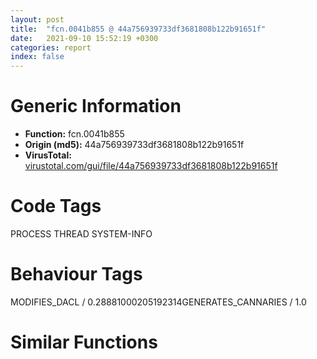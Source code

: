 ```yaml
---
layout: post
title:  "fcn.0041b855 @ 44a756939733df3681808b122b91651f"
date:   2021-09-10 15:52:19 +0300
categories: report
index: false
---
```


# Generic Information
- **Function:** fcn.0041b855
- **Origin (md5):** 44a756939733df3681808b122b91651f
- **VirusTotal:** [virustotal.com/gui/file/44a756939733df3681808b122b91651f][virustotal_ref]

# Code Tags
<span class="tag" id="PROCESS">PROCESS</span>
<span class="tag" id="THREAD">THREAD</span>
<span class="tag" id="SYSTEM-INFO">SYSTEM-INFO</span>


# Behaviour Tags
<span class="bhv-tag" id="MODIFIES_DACL">MODIFIES_DACL / 0.28881000205192314</span><span class="bhv-tag" id="GENERATES_CANNARIES">GENERATES_CANNARIES / 1.0</span>

# Similar Functions
<script type="text/javascript" src="https://www.gstatic.com/charts/loader.js"></script>
<script type="text/javascript">

    google.charts.load('current', {'packages':['corechart']});
    google.charts.setOnLoadCallback(drawChart);

    function drawChart() {
    var data = new google.visualization.DataTable();
        data.addColumn('number', 'X');
        data.addColumn('number', 'Y');
        data.addColumn({type: 'string', role: 'tooltip', 'p': {'html': true}});
        data.addColumn({'type': 'string', 'role': 'style'});
        
        data.addRows([
    [38.03944778442383, 192.1260528564453, '<b><a href="/report/fcn.0041b855@44a756939733df3681808b122b91651f">fcn.0041b855</a><br>@44a756939733df3681808b122b91651f</b><br>mov edi, edi<br>push ebp<br>mov ebp, esp<br>sub esp, 0x10<br>mov eax, dword[0x475084]<br>and dword[ebp-8], 0<br>and dword[ebp-4], 0<br>push ebx<br>push edi<br>mov edi, 0xbb40e64e<br>mov ebx, 0xffff0000<br>cmp eax, edi<br>je 0x41b887<br>test ebx, eax<br>je 0x41b887<br>not eax<br>mov dword[0x475088], eax<br>jmp 0x41b8ec<br>push esi<br>lea eax, [ebp-8]<br>push eax<br>call dword[sym.imp.KERNEL32.dll_GetSystemTimeAsFileTime]<br>mov esi, dword[ebp-4]<br>xor esi, dword[ebp-8]<br>call dword[sym.imp.KERNEL32.dll_GetCurrentProcessId]<br>xor esi, eax<br>call dword[sym.imp.KERNEL32.dll_GetCurrentThreadId]<br>xor esi, eax<br>call dword[sym.imp.KERNEL32.dll_GetTickCount]<br>xor esi, eax<br>lea eax, [ebp-0x10]<br>push eax<br>call dword[sym.imp.KERNEL32.dll_QueryPerformanceCounter]<br>mov eax, dword[ebp-0xc]<br>xor eax, dword[ebp-0x10]<br>xor esi, eax<br>cmp esi, edi<br>jne 0x41b8cd<br>mov esi, 0xbb40e64f<br>jmp 0x41b8dd<br>test ebx, esi<br>jne 0x41b8dd<br>mov eax, esi<br>or eax, 0x4711<br>shl eax, 0x10<br>or esi, eax<br>mov dword[0x475084], esi<br>not esi<br>mov dword[0x475088], esi<br>pop esi<br>pop edi<br>pop ebx<br>leave <br>ret <br><eoc> ', 'point { fill-color: #e0440e; }'],
[5.381481647491455, -155.85658264160156, '<b><a href="/report/fcn.0040e913@c299206e1e94de2392d4dd9464d03d54">fcn.0040e913</a><br>@c299206e1e94de2392d4dd9464d03d54</b><br>push ebp<br>mov ebp, esp<br>sub esp, 0x14<br>and dword[ebp-0xc], 0<br>and dword[ebp-8], 0<br>mov eax, dword[0x437450]<br>push esi<br>push edi<br>mov edi, 0xbb40e64e<br>mov esi, 0xffff0000<br>cmp eax, edi<br>je 0x40e943<br>test esi, eax<br>je 0x40e943<br>not eax<br>mov dword[0x437454], eax<br>jmp 0x40e9a9<br>lea eax, [ebp-0xc]<br>push eax<br>call dword[sym.imp.KERNEL32.dll_GetSystemTimeAsFileTime]<br>mov eax, dword[ebp-8]<br>xor eax, dword[ebp-0xc]<br>mov dword[ebp-4], eax<br>call dword[sym.imp.KERNEL32.dll_GetCurrentThreadId]<br>xor dword[ebp-4], eax<br>call dword[sym.imp.KERNEL32.dll_GetCurrentProcessId]<br>xor dword[ebp-4], eax<br>lea eax, [ebp-0x14]<br>push eax<br>call dword[sym.imp.KERNEL32.dll_QueryPerformanceCounter]<br>mov ecx, dword[ebp-0x10]<br>lea eax, [ebp-4]<br>xor ecx, dword[ebp-0x14]<br>xor ecx, dword[ebp-4]<br>xor ecx, eax<br>cmp ecx, edi<br>jne 0x40e98b<br>mov ecx, 0xbb40e64f<br>jmp 0x40e99b<br>test esi, ecx<br>jne 0x40e99b<br>mov eax, ecx<br>or eax, 0x4711<br>shl eax, 0x10<br>or ecx, eax<br>mov dword[0x437450], ecx<br>not ecx<br>mov dword[0x437454], ecx<br>pop edi<br>pop esi<br>mov esp, ebp<br>pop ebp<br>ret <br><eoc> ', 'null'],
[10.531275749206543, 175.19639587402344, '<b><a href="/report/fcn.0054b51f@9a2108de6665bf53e42d7cbbbe5a0866">fcn.0054b51f</a><br>@9a2108de6665bf53e42d7cbbbe5a0866</b><br>mov edi, edi<br>push ebp<br>mov ebp, esp<br>sub esp, 0x10<br>mov eax, dword[0x557370]<br>and dword[ebp-8], 0<br>and dword[ebp-4], 0<br>push ebx<br>push edi<br>mov edi, 0xbb40e64e<br>mov ebx, 0xffff0000<br>cmp eax, edi<br>je 0x54b551<br>test ebx, eax<br>je 0x54b551<br>not eax<br>mov dword[0x557374], eax<br>jmp 0x54b5b6<br>push esi<br>lea eax, [ebp-8]<br>push eax<br>call dword[sym.imp.KERNEL32.dll_GetSystemTimeAsFileTime]<br>mov esi, dword[ebp-4]<br>xor esi, dword[ebp-8]<br>call dword[sym.imp.KERNEL32.dll_GetCurrentProcessId]<br>xor esi, eax<br>call dword[sym.imp.KERNEL32.dll_GetCurrentThreadId]<br>xor esi, eax<br>call dword[sym.imp.KERNEL32.dll_GetTickCount]<br>xor esi, eax<br>lea eax, [ebp-0x10]<br>push eax<br>call dword[sym.imp.KERNEL32.dll_QueryPerformanceCounter]<br>mov eax, dword[ebp-0xc]<br>xor eax, dword[ebp-0x10]<br>xor esi, eax<br>cmp esi, edi<br>jne 0x54b597<br>mov esi, 0xbb40e64f<br>jmp 0x54b5a7<br>test ebx, esi<br>jne 0x54b5a7<br>mov eax, esi<br>or eax, 0x4711<br>shl eax, 0x10<br>or esi, eax<br>mov dword[0x557370], esi<br>not esi<br>mov dword[0x557374], esi<br>pop esi<br>pop edi<br>pop ebx<br>leave <br>ret <br><eoc> ', 'null'],
[-29.619789123535156, -177.69036865234375, '<b><a href="/report/fcn.0040c5a7@4e7335a256154dbc07a5bd862e9622fe">fcn.0040c5a7</a><br>@4e7335a256154dbc07a5bd862e9622fe</b><br>push ebp<br>mov ebp, esp<br>sub esp, 0x14<br>and dword[ebp-0xc], 0<br>and dword[ebp-8], 0<br>mov eax, dword[0x4d2d20]<br>push esi<br>push edi<br>mov edi, 0xbb40e64e<br>mov esi, 0xffff0000<br>cmp eax, edi<br>je 0x40c5d7<br>test esi, eax<br>je 0x40c5d7<br>not eax<br>mov dword[0x4d2d24], eax<br>jmp 0x40c63d<br>lea eax, [ebp-0xc]<br>push eax<br>call dword[sym.imp.KERNEL32.dll_GetSystemTimeAsFileTime]<br>mov eax, dword[ebp-8]<br>xor eax, dword[ebp-0xc]<br>mov dword[ebp-4], eax<br>call dword[sym.imp.KERNEL32.dll_GetCurrentThreadId]<br>xor dword[ebp-4], eax<br>call dword[sym.imp.KERNEL32.dll_GetCurrentProcessId]<br>xor dword[ebp-4], eax<br>lea eax, [ebp-0x14]<br>push eax<br>call dword[sym.imp.KERNEL32.dll_QueryPerformanceCounter]<br>mov ecx, dword[ebp-0x10]<br>lea eax, [ebp-4]<br>xor ecx, dword[ebp-0x14]<br>xor ecx, dword[ebp-4]<br>xor ecx, eax<br>cmp ecx, edi<br>jne 0x40c61f<br>mov ecx, 0xbb40e64f<br>jmp 0x40c62f<br>test esi, ecx<br>jne 0x40c62f<br>mov eax, ecx<br>or eax, 0x4711<br>shl eax, 0x10<br>or ecx, eax<br>mov dword[0x4d2d20], ecx<br>not ecx<br>mov dword[0x4d2d24], ecx<br>pop edi<br>pop esi<br>mov esp, ebp<br>pop ebp<br>ret <br><eoc> ', 'null'],
[-42.01606750488281, -184.48941040039062, '<b><a href="/report/fcn.0040888b@617bd594ba13d0dcc08a315774c342d4">fcn.0040888b</a><br>@617bd594ba13d0dcc08a315774c342d4</b><br>push ebp<br>mov ebp, esp<br>sub esp, 0x14<br>and dword[ebp-0xc], 0<br>and dword[ebp-8], 0<br>mov eax, dword[0x4bb014]<br>push esi<br>push edi<br>mov edi, 0xbb40e64e<br>mov esi, 0xffff0000<br>cmp eax, edi<br>je 0x4088bb<br>test esi, eax<br>je 0x4088bb<br>not eax<br>mov dword[0x4bb010], eax<br>jmp 0x408921<br>lea eax, [ebp-0xc]<br>push eax<br>call dword[sym.imp.KERNEL32.dll_GetSystemTimeAsFileTime]<br>mov eax, dword[ebp-8]<br>xor eax, dword[ebp-0xc]<br>mov dword[ebp-4], eax<br>call dword[sym.imp.KERNEL32.dll_GetCurrentThreadId]<br>xor dword[ebp-4], eax<br>call dword[sym.imp.KERNEL32.dll_GetCurrentProcessId]<br>xor dword[ebp-4], eax<br>lea eax, [ebp-0x14]<br>push eax<br>call dword[sym.imp.KERNEL32.dll_QueryPerformanceCounter]<br>mov ecx, dword[ebp-0x10]<br>lea eax, [ebp-4]<br>xor ecx, dword[ebp-0x14]<br>xor ecx, dword[ebp-4]<br>xor ecx, eax<br>cmp ecx, edi<br>jne 0x408903<br>mov ecx, 0xbb40e64f<br>jmp 0x408913<br>test esi, ecx<br>jne 0x408913<br>mov eax, ecx<br>or eax, 0x4711<br>shl eax, 0x10<br>or ecx, eax<br>mov dword[0x4bb014], ecx<br>not ecx<br>mov dword[0x4bb010], ecx<br>pop edi<br>pop esi<br>mov esp, ebp<br>pop ebp<br>ret <br><eoc> ', 'null'],
[16.494651794433594, 151.5458984375, '<b><a href="/report/fcn.0041b855@6e426bd8e348fab7a17ba317fb0f2d87">fcn.0041b855</a><br>@6e426bd8e348fab7a17ba317fb0f2d87</b><br>mov edi, edi<br>push ebp<br>mov ebp, esp<br>sub esp, 0x10<br>mov eax, dword[0x475084]<br>and dword[ebp-8], 0<br>and dword[ebp-4], 0<br>push ebx<br>push edi<br>mov edi, 0xbb40e64e<br>mov ebx, 0xffff0000<br>cmp eax, edi<br>je 0x41b887<br>test ebx, eax<br>je 0x41b887<br>not eax<br>mov dword[0x475088], eax<br>jmp 0x41b8ec<br>push esi<br>lea eax, [ebp-8]<br>push eax<br>call dword[sym.imp.KERNEL32.dll_GetSystemTimeAsFileTime]<br>mov esi, dword[ebp-4]<br>xor esi, dword[ebp-8]<br>call dword[sym.imp.KERNEL32.dll_GetCurrentProcessId]<br>xor esi, eax<br>call dword[sym.imp.KERNEL32.dll_GetCurrentThreadId]<br>xor esi, eax<br>call dword[sym.imp.KERNEL32.dll_GetTickCount]<br>xor esi, eax<br>lea eax, [ebp-0x10]<br>push eax<br>call dword[sym.imp.KERNEL32.dll_QueryPerformanceCounter]<br>mov eax, dword[ebp-0xc]<br>xor eax, dword[ebp-0x10]<br>xor esi, eax<br>cmp esi, edi<br>jne 0x41b8cd<br>mov esi, 0xbb40e64f<br>jmp 0x41b8dd<br>test ebx, esi<br>jne 0x41b8dd<br>mov eax, esi<br>or eax, 0x4711<br>shl eax, 0x10<br>or esi, eax<br>mov dword[0x475084], esi<br>not esi<br>mov dword[0x475088], esi<br>pop esi<br>pop edi<br>pop ebx<br>leave <br>ret <br><eoc> ', 'null'],
[-29.779335021972656, 147.06338500976562, '<b><a href="/report/fcn.004fe25b@e2ba7f10eb234338a49853c34d7d9c56">fcn.004fe25b</a><br>@e2ba7f10eb234338a49853c34d7d9c56</b><br>mov edi, edi<br>push ebp<br>mov ebp, esp<br>sub esp, 0x10<br>mov eax, dword[0x55bdf4]<br>and dword[ebp-8], 0<br>and dword[ebp-4], 0<br>push ebx<br>push edi<br>mov edi, 0xbb40e64e<br>mov ebx, 0xffff0000<br>cmp eax, edi<br>je 0x4fe28d<br>test ebx, eax<br>je 0x4fe28d<br>not eax<br>mov dword[0x55bdf8], eax<br>jmp 0x4fe2f2<br>push esi<br>lea eax, [ebp-8]<br>push eax<br>call dword[sym.imp.KERNEL32.dll_GetSystemTimeAsFileTime]<br>mov esi, dword[ebp-4]<br>xor esi, dword[ebp-8]<br>call dword[sym.imp.KERNEL32.dll_GetCurrentProcessId]<br>xor esi, eax<br>call dword[sym.imp.KERNEL32.dll_GetCurrentThreadId]<br>xor esi, eax<br>call dword[sym.imp.KERNEL32.dll_GetTickCount]<br>xor esi, eax<br>lea eax, [ebp-0x10]<br>push eax<br>call dword[sym.imp.KERNEL32.dll_QueryPerformanceCounter]<br>mov eax, dword[ebp-0xc]<br>xor eax, dword[ebp-0x10]<br>xor esi, eax<br>cmp esi, edi<br>jne 0x4fe2d3<br>mov esi, 0xbb40e64f<br>jmp 0x4fe2e3<br>test ebx, esi<br>jne 0x4fe2e3<br>mov eax, esi<br>or eax, 0x4711<br>shl eax, 0x10<br>or esi, eax<br>mov dword[0x55bdf4], esi<br>not esi<br>mov dword[0x55bdf8], esi<br>pop esi<br>pop edi<br>pop ebx<br>leave <br>ret <br><eoc> ', 'null'],
[-2.3810882568359375, -167.42794799804688, '<b><a href="/report/fcn.00410c9f@fd17dad7a5809016e438b746adc04679">fcn.00410c9f</a><br>@fd17dad7a5809016e438b746adc04679</b><br>push ebp<br>mov ebp, esp<br>sub esp, 0x14<br>and dword[ebp-0xc], 0<br>and dword[ebp-8], 0<br>mov eax, dword[0x46bd40]<br>push esi<br>push edi<br>mov edi, 0xbb40e64e<br>mov esi, 0xffff0000<br>cmp eax, edi<br>je 0x410ccf<br>test esi, eax<br>je 0x410ccf<br>not eax<br>mov dword[0x46bd44], eax<br>jmp 0x410d35<br>lea eax, [ebp-0xc]<br>push eax<br>call dword[sym.imp.KERNEL32.dll_GetSystemTimeAsFileTime]<br>mov eax, dword[ebp-8]<br>xor eax, dword[ebp-0xc]<br>mov dword[ebp-4], eax<br>call dword[sym.imp.KERNEL32.dll_GetCurrentThreadId]<br>xor dword[ebp-4], eax<br>call dword[sym.imp.KERNEL32.dll_GetCurrentProcessId]<br>xor dword[ebp-4], eax<br>lea eax, [ebp-0x14]<br>push eax<br>call dword[sym.imp.KERNEL32.dll_QueryPerformanceCounter]<br>mov ecx, dword[ebp-0x10]<br>lea eax, [ebp-4]<br>xor ecx, dword[ebp-0x14]<br>xor ecx, dword[ebp-4]<br>xor ecx, eax<br>cmp ecx, edi<br>jne 0x410d17<br>mov ecx, 0xbb40e64f<br>jmp 0x410d27<br>test esi, ecx<br>jne 0x410d27<br>mov eax, ecx<br>or eax, 0x4711<br>shl eax, 0x10<br>or ecx, eax<br>mov dword[0x46bd40], ecx<br>not ecx<br>mov dword[0x46bd44], ecx<br>pop edi<br>pop esi<br>mov esp, ebp<br>pop ebp<br>ret <br><eoc> ', 'null'],
[23.903833389282227, 164.31130981445312, '<b><a href="/report/fcn.0041b855@e83552e81a6f265fd7baa50402d3d47d">fcn.0041b855</a><br>@e83552e81a6f265fd7baa50402d3d47d</b><br>mov edi, edi<br>push ebp<br>mov ebp, esp<br>sub esp, 0x10<br>mov eax, dword[0x475084]<br>and dword[ebp-8], 0<br>and dword[ebp-4], 0<br>push ebx<br>push edi<br>mov edi, 0xbb40e64e<br>mov ebx, 0xffff0000<br>cmp eax, edi<br>je 0x41b887<br>test ebx, eax<br>je 0x41b887<br>not eax<br>mov dword[0x475088], eax<br>jmp 0x41b8ec<br>push esi<br>lea eax, [ebp-8]<br>push eax<br>call dword[sym.imp.KERNEL32.dll_GetSystemTimeAsFileTime]<br>mov esi, dword[ebp-4]<br>xor esi, dword[ebp-8]<br>call dword[sym.imp.KERNEL32.dll_GetCurrentProcessId]<br>xor esi, eax<br>call dword[sym.imp.KERNEL32.dll_GetCurrentThreadId]<br>xor esi, eax<br>call dword[sym.imp.KERNEL32.dll_GetTickCount]<br>xor esi, eax<br>lea eax, [ebp-0x10]<br>push eax<br>call dword[sym.imp.KERNEL32.dll_QueryPerformanceCounter]<br>mov eax, dword[ebp-0xc]<br>xor eax, dword[ebp-0x10]<br>xor esi, eax<br>cmp esi, edi<br>jne 0x41b8cd<br>mov esi, 0xbb40e64f<br>jmp 0x41b8dd<br>test ebx, esi<br>jne 0x41b8dd<br>mov eax, esi<br>or eax, 0x4711<br>shl eax, 0x10<br>or esi, eax<br>mov dword[0x475084], esi<br>not esi<br>mov dword[0x475088], esi<br>pop esi<br>pop edi<br>pop ebx<br>leave <br>ret <br><eoc> ', 'null'],
[35.956787109375, 141.46881103515625, '<b><a href="/report/fcn.10029343@481b545f5c18f2fce1caac67ddc419e8">fcn.10029343</a><br>@481b545f5c18f2fce1caac67ddc419e8</b><br>push ebp<br>mov ebp, esp<br>sub esp, 0x10<br>mov eax, dword[0x10062200]<br>and dword[ebp-8], 0<br>and dword[ebp-4], 0<br>push ebx<br>push edi<br>mov edi, 0xbb40e64e<br>cmp eax, edi<br>mov ebx, 0xffff0000<br>je 0x10029373<br>test ebx, eax<br>je 0x10029373<br>not eax<br>mov dword[0x10062204], eax<br>jmp 0x100293d3<br>push esi<br>lea eax, [ebp-8]<br>push eax<br>call dword[sym.imp.KERNEL32.dll_GetSystemTimeAsFileTime]<br>mov esi, dword[ebp-4]<br>xor esi, dword[ebp-8]<br>call dword[sym.imp.KERNEL32.dll_GetCurrentProcessId]<br>xor esi, eax<br>call dword[sym.imp.KERNEL32.dll_GetCurrentThreadId]<br>xor esi, eax<br>call dword[sym.imp.KERNEL32.dll_GetTickCount]<br>xor esi, eax<br>lea eax, [ebp-0x10]<br>push eax<br>call dword[sym.imp.KERNEL32.dll_QueryPerformanceCounter]<br>mov eax, dword[ebp-0xc]<br>xor eax, dword[ebp-0x10]<br>xor esi, eax<br>cmp esi, edi<br>jne 0x100293b9<br>mov esi, 0xbb40e64f<br>jmp 0x100293c4<br>test ebx, esi<br>jne 0x100293c4<br>mov eax, esi<br>shl eax, 0x10<br>or esi, eax<br>mov dword[0x10062200], esi<br>not esi<br>mov dword[0x10062204], esi<br>pop esi<br>pop edi<br>pop ebx<br>leave <br>ret <br><eoc> ', 'null'],
[55.78186798095703, 168.89825439453125, '<b><a href="/report/fcn.0044466f@7b00dd8f2abf54a73bfb09681334ff78">fcn.0044466f</a><br>@7b00dd8f2abf54a73bfb09681334ff78</b><br>push ebp<br>mov ebp, esp<br>sub esp, 0x10<br>mov eax, dword[0x4672d8]<br>and dword[ebp-8], 0<br>and dword[ebp-4], 0<br>push ebx<br>push edi<br>mov edi, 0xbb40e64e<br>cmp eax, edi<br>mov ebx, 0xffff0000<br>je 0x44469f<br>test ebx, eax<br>je 0x44469f<br>not eax<br>mov dword[0x4672dc], eax<br>jmp 0x4446ff<br>push esi<br>lea eax, [ebp-8]<br>push eax<br>call dword[sym.imp.KERNEL32.dll_GetSystemTimeAsFileTime]<br>mov esi, dword[ebp-4]<br>xor esi, dword[ebp-8]<br>call dword[sym.imp.KERNEL32.dll_GetCurrentProcessId]<br>xor esi, eax<br>call dword[sym.imp.KERNEL32.dll_GetCurrentThreadId]<br>xor esi, eax<br>call dword[sym.imp.KERNEL32.dll_GetTickCount]<br>xor esi, eax<br>lea eax, [ebp-0x10]<br>push eax<br>call dword[sym.imp.KERNEL32.dll_QueryPerformanceCounter]<br>mov eax, dword[ebp-0xc]<br>xor eax, dword[ebp-0x10]<br>xor esi, eax<br>cmp esi, edi<br>jne 0x4446e5<br>mov esi, 0xbb40e64f<br>jmp 0x4446f0<br>test ebx, esi<br>jne 0x4446f0<br>mov eax, esi<br>shl eax, 0x10<br>or esi, eax<br>mov dword[0x4672d8], esi<br>not esi<br>mov dword[0x4672dc], esi<br>pop esi<br>pop edi<br>pop ebx<br>leave <br>ret <br><eoc> ', 'null'],
[-10.81218147277832, -126.61836242675781, '<b><a href="/report/fcn.0040d2d5@22e4fd0c4b1c614e2ac3f6bd9999bcbd">fcn.0040d2d5</a><br>@22e4fd0c4b1c614e2ac3f6bd9999bcbd</b><br>push ebp<br>mov ebp, esp<br>sub esp, 0x14<br>and dword[ebp-0xc], 0<br>and dword[ebp-8], 0<br>mov eax, dword[0x69cd10]<br>push esi<br>push edi<br>mov edi, 0xbb40e64e<br>mov esi, 0xffff0000<br>cmp eax, edi<br>je 0x40d305<br>test esi, eax<br>je 0x40d305<br>not eax<br>mov dword[0x69cd14], eax<br>jmp 0x40d36b<br>lea eax, [ebp-0xc]<br>push eax<br>call dword[sym.imp.KERNEL32.dll_GetSystemTimeAsFileTime]<br>mov eax, dword[ebp-8]<br>xor eax, dword[ebp-0xc]<br>mov dword[ebp-4], eax<br>call dword[sym.imp.KERNEL32.dll_GetCurrentThreadId]<br>xor dword[ebp-4], eax<br>call dword[sym.imp.KERNEL32.dll_GetCurrentProcessId]<br>xor dword[ebp-4], eax<br>lea eax, [ebp-0x14]<br>push eax<br>call dword[sym.imp.KERNEL32.dll_QueryPerformanceCounter]<br>mov ecx, dword[ebp-0x10]<br>lea eax, [ebp-4]<br>xor ecx, dword[ebp-0x14]<br>xor ecx, dword[ebp-4]<br>xor ecx, eax<br>cmp ecx, edi<br>jne 0x40d34d<br>mov ecx, 0xbb40e64f<br>jmp 0x40d35d<br>test esi, ecx<br>jne 0x40d35d<br>mov eax, ecx<br>or eax, 0x4711<br>shl eax, 0x10<br>or ecx, eax<br>mov dword[0x69cd10], ecx<br>not ecx<br>mov dword[0x69cd14], ecx<br>pop edi<br>pop esi<br>mov esp, ebp<br>pop ebp<br>ret <br><eoc> ', 'null'],
[25.444032669067383, -150.57052612304688, '<b><a href="/report/fcn.0060bd25@52d540e8e13e0f0bbb8946b2363a382d">fcn.0060bd25</a><br>@52d540e8e13e0f0bbb8946b2363a382d</b><br>push ebp<br>mov ebp, esp<br>sub esp, 0x14<br>and dword[ebp-0xc], 0<br>and dword[ebp-8], 0<br>mov eax, dword[section..data]<br>push esi<br>push edi<br>mov edi, 0xbb40e64e<br>mov esi, 0xffff0000<br>cmp eax, edi<br>je 0x60bd55<br>test esi, eax<br>je 0x60bd55<br>not eax<br>mov dword[0x69f004], eax<br>jmp 0x60bdbb<br>lea eax, [ebp-0xc]<br>push eax<br>call dword[sym.imp.KERNEL32.dll_GetSystemTimeAsFileTime]<br>mov eax, dword[ebp-8]<br>xor eax, dword[ebp-0xc]<br>mov dword[ebp-4], eax<br>call dword[sym.imp.KERNEL32.dll_GetCurrentThreadId]<br>xor dword[ebp-4], eax<br>call dword[sym.imp.KERNEL32.dll_GetCurrentProcessId]<br>xor dword[ebp-4], eax<br>lea eax, [ebp-0x14]<br>push eax<br>call dword[sym.imp.KERNEL32.dll_QueryPerformanceCounter]<br>mov ecx, dword[ebp-0x10]<br>lea eax, [ebp-4]<br>xor ecx, dword[ebp-0x14]<br>xor ecx, dword[ebp-4]<br>xor ecx, eax<br>cmp ecx, edi<br>jne 0x60bd9d<br>mov ecx, 0xbb40e64f<br>jmp 0x60bdad<br>test esi, ecx<br>jne 0x60bdad<br>mov eax, ecx<br>or eax, 0x4711<br>shl eax, 0x10<br>or ecx, eax<br>mov dword[section..data], ecx<br>not ecx<br>mov dword[0x69f004], ecx<br>pop edi<br>pop esi<br>mov esp, ebp<br>pop ebp<br>ret <br><eoc> ', 'null'],
[-22.152833938598633, -136.88369750976562, '<b><a href="/report/fcn.0040a02b@0b073c89b077a27e3496540be7574e33">fcn.0040a02b</a><br>@0b073c89b077a27e3496540be7574e33</b><br>push ebp<br>mov ebp, esp<br>sub esp, 0x14<br>and dword[ebp-0xc], 0<br>and dword[ebp-8], 0<br>mov eax, dword[0x425070]<br>push esi<br>push edi<br>mov edi, 0xbb40e64e<br>mov esi, 0xffff0000<br>cmp eax, edi<br>je 0x40a05b<br>test esi, eax<br>je 0x40a05b<br>not eax<br>mov dword[0x42506c], eax<br>jmp 0x40a0c1<br>lea eax, [ebp-0xc]<br>push eax<br>call dword[sym.imp.KERNEL32.dll_GetSystemTimeAsFileTime]<br>mov eax, dword[ebp-8]<br>xor eax, dword[ebp-0xc]<br>mov dword[ebp-4], eax<br>call dword[sym.imp.KERNEL32.dll_GetCurrentThreadId]<br>xor dword[ebp-4], eax<br>call dword[sym.imp.KERNEL32.dll_GetCurrentProcessId]<br>xor dword[ebp-4], eax<br>lea eax, [ebp-0x14]<br>push eax<br>call dword[sym.imp.KERNEL32.dll_QueryPerformanceCounter]<br>mov ecx, dword[ebp-0x10]<br>lea eax, [ebp-4]<br>xor ecx, dword[ebp-0x14]<br>xor ecx, dword[ebp-4]<br>xor ecx, eax<br>cmp ecx, edi<br>jne 0x40a0a3<br>mov ecx, 0xbb40e64f<br>jmp 0x40a0b3<br>test esi, ecx<br>jne 0x40a0b3<br>mov eax, ecx<br>or eax, 0x4711<br>shl eax, 0x10<br>or ecx, eax<br>mov dword[0x425070], ecx<br>not ecx<br>mov dword[0x42506c], ecx<br>pop edi<br>pop esi<br>mov esp, ebp<br>pop ebp<br>ret <br><eoc> ', 'null'],
[7.243607044219971, 99.19003295898438, '<b><a href="/report/fcn.0057cac8@c60344b51fa39a329b92557d24ff7670">fcn.0057cac8</a><br>@c60344b51fa39a329b92557d24ff7670</b><br>mov edi, edi<br>push ebp<br>mov ebp, esp<br>sub esp, 0x10<br>mov eax, dword[0x5ffcc0]<br>and dword[ebp-8], 0<br>and dword[ebp-4], 0<br>push ebx<br>push edi<br>mov edi, 0xbb40e64e<br>mov ebx, 0xffff0000<br>cmp eax, edi<br>je 0x57cafa<br>test ebx, eax<br>je 0x57cafa<br>not eax<br>mov dword[0x5ffcc4], eax<br>jmp 0x57cb5a<br>push esi<br>lea eax, [ebp-8]<br>push eax<br>call dword[sym.imp.KERNEL32.dll_GetSystemTimeAsFileTime]<br>mov esi, dword[ebp-4]<br>xor esi, dword[ebp-8]<br>call dword[sym.imp.KERNEL32.dll_GetCurrentProcessId]<br>xor esi, eax<br>call dword[sym.imp.KERNEL32.dll_GetCurrentThreadId]<br>xor esi, eax<br>call dword[sym.imp.KERNEL32.dll_GetTickCount]<br>xor esi, eax<br>lea eax, [ebp-0x10]<br>push eax<br>call dword[sym.imp.KERNEL32.dll_QueryPerformanceCounter]<br>mov eax, dword[ebp-0xc]<br>xor eax, dword[ebp-0x10]<br>xor esi, eax<br>cmp esi, edi<br>jne 0x57cb40<br>mov esi, 0xbb40e64f<br>jmp 0x57cb4b<br>test ebx, esi<br>jne 0x57cb4b<br>mov eax, esi<br>shl eax, 0x10<br>or esi, eax<br>mov dword[0x5ffcc0], esi<br>not esi<br>mov dword[0x5ffcc4], esi<br>pop esi<br>pop edi<br>pop ebx<br>leave <br>ret <br><eoc> ', 'null'],
[-14.28305435180664, -185.24703979492188, '<b><a href="/report/fcn.0040e01b@64e5091c15839d4b2093890f73869f28">fcn.0040e01b</a><br>@64e5091c15839d4b2093890f73869f28</b><br>push ebp<br>mov ebp, esp<br>sub esp, 0x14<br>and dword[ebp-0xc], 0<br>and dword[ebp-8], 0<br>mov eax, dword[0x438070]<br>push esi<br>push edi<br>mov edi, 0xbb40e64e<br>mov esi, 0xffff0000<br>cmp eax, edi<br>je 0x40e04b<br>test esi, eax<br>je 0x40e04b<br>not eax<br>mov dword[0x43806c], eax<br>jmp 0x40e0b1<br>lea eax, [ebp-0xc]<br>push eax<br>call dword[sym.imp.KERNEL32.dll_GetSystemTimeAsFileTime]<br>mov eax, dword[ebp-8]<br>xor eax, dword[ebp-0xc]<br>mov dword[ebp-4], eax<br>call dword[sym.imp.KERNEL32.dll_GetCurrentThreadId]<br>xor dword[ebp-4], eax<br>call dword[sym.imp.KERNEL32.dll_GetCurrentProcessId]<br>xor dword[ebp-4], eax<br>lea eax, [ebp-0x14]<br>push eax<br>call dword[sym.imp.KERNEL32.dll_QueryPerformanceCounter]<br>mov ecx, dword[ebp-0x10]<br>lea eax, [ebp-4]<br>xor ecx, dword[ebp-0x14]<br>xor ecx, dword[ebp-4]<br>xor ecx, eax<br>cmp ecx, edi<br>jne 0x40e093<br>mov ecx, 0xbb40e64f<br>jmp 0x40e0a3<br>test esi, ecx<br>jne 0x40e0a3<br>mov eax, ecx<br>or eax, 0x4711<br>shl eax, 0x10<br>or ecx, eax<br>mov dword[0x438070], ecx<br>not ecx<br>mov dword[0x43806c], ecx<br>pop edi<br>pop esi<br>mov esp, ebp<br>pop ebp<br>ret <br><eoc> ', 'null'],
[20.383516311645508, 186.7076416015625, '<b><a href="/report/fcn.0041b855@7307643b343733b7fbd7b4b4fb482515">fcn.0041b855</a><br>@7307643b343733b7fbd7b4b4fb482515</b><br>mov edi, edi<br>push ebp<br>mov ebp, esp<br>sub esp, 0x10<br>mov eax, dword[0x475084]<br>and dword[ebp-8], 0<br>and dword[ebp-4], 0<br>push ebx<br>push edi<br>mov edi, 0xbb40e64e<br>mov ebx, 0xffff0000<br>cmp eax, edi<br>je 0x41b887<br>test ebx, eax<br>je 0x41b887<br>not eax<br>mov dword[0x475088], eax<br>jmp 0x41b8ec<br>push esi<br>lea eax, [ebp-8]<br>push eax<br>call dword[sym.imp.KERNEL32.dll_GetSystemTimeAsFileTime]<br>mov esi, dword[ebp-4]<br>xor esi, dword[ebp-8]<br>call dword[sym.imp.KERNEL32.dll_GetCurrentProcessId]<br>xor esi, eax<br>call dword[sym.imp.KERNEL32.dll_GetCurrentThreadId]<br>xor esi, eax<br>call dword[sym.imp.KERNEL32.dll_GetTickCount]<br>xor esi, eax<br>lea eax, [ebp-0x10]<br>push eax<br>call dword[sym.imp.KERNEL32.dll_QueryPerformanceCounter]<br>mov eax, dword[ebp-0xc]<br>xor eax, dword[ebp-0x10]<br>xor esi, eax<br>cmp esi, edi<br>jne 0x41b8cd<br>mov esi, 0xbb40e64f<br>jmp 0x41b8dd<br>test ebx, esi<br>jne 0x41b8dd<br>mov eax, esi<br>or eax, 0x4711<br>shl eax, 0x10<br>or esi, eax<br>mov dword[0x475084], esi<br>not esi<br>mov dword[0x475088], esi<br>pop esi<br>pop edi<br>pop ebx<br>leave <br>ret <br><eoc> ', 'null'],
[10.375144958496094, -178.53042602539062, '<b><a href="/report/fcn.0040d5bb@597d9ee507d1b2a81775aa98c4a2271a">fcn.0040d5bb</a><br>@597d9ee507d1b2a81775aa98c4a2271a</b><br>push ebp<br>mov ebp, esp<br>sub esp, 0x14<br>and dword[ebp-0xc], 0<br>and dword[ebp-8], 0<br>mov eax, dword[0x63a070]<br>push esi<br>push edi<br>mov edi, 0xbb40e64e<br>mov esi, 0xffff0000<br>cmp eax, edi<br>je 0x40d5eb<br>test esi, eax<br>je 0x40d5eb<br>not eax<br>mov dword[0x63a06c], eax<br>jmp 0x40d651<br>lea eax, [ebp-0xc]<br>push eax<br>call dword[sym.imp.KERNEL32.dll_GetSystemTimeAsFileTime]<br>mov eax, dword[ebp-8]<br>xor eax, dword[ebp-0xc]<br>mov dword[ebp-4], eax<br>call dword[sym.imp.KERNEL32.dll_GetCurrentThreadId]<br>xor dword[ebp-4], eax<br>call dword[sym.imp.KERNEL32.dll_GetCurrentProcessId]<br>xor dword[ebp-4], eax<br>lea eax, [ebp-0x14]<br>push eax<br>call dword[sym.imp.KERNEL32.dll_QueryPerformanceCounter]<br>mov ecx, dword[ebp-0x10]<br>lea eax, [ebp-4]<br>xor ecx, dword[ebp-0x14]<br>xor ecx, dword[ebp-4]<br>xor ecx, eax<br>cmp ecx, edi<br>jne 0x40d633<br>mov ecx, 0xbb40e64f<br>jmp 0x40d643<br>test esi, ecx<br>jne 0x40d643<br>mov eax, ecx<br>or eax, 0x4711<br>shl eax, 0x10<br>or ecx, eax<br>mov dword[0x63a070], ecx<br>not ecx<br>mov dword[0x63a06c], ecx<br>pop edi<br>pop esi<br>mov esp, ebp<br>pop ebp<br>ret <br><eoc> ', 'null'],
[-19.02409553527832, -154.15623474121094, '<b><a href="/report/fcn.0040a8da@01be4434cc5f975da87a4b25d209e100">fcn.0040a8da</a><br>@01be4434cc5f975da87a4b25d209e100</b><br>push ebp<br>mov ebp, esp<br>sub esp, 0x14<br>and dword[ebp-0xc], 0<br>and dword[ebp-8], 0<br>mov eax, dword[0x510210]<br>push esi<br>push edi<br>mov edi, 0xbb40e64e<br>mov esi, 0xffff0000<br>cmp eax, edi<br>je 0x40a90a<br>test esi, eax<br>je 0x40a90a<br>not eax<br>mov dword[0x510214], eax<br>jmp 0x40a970<br>lea eax, [ebp-0xc]<br>push eax<br>call dword[sym.imp.KERNEL32.dll_GetSystemTimeAsFileTime]<br>mov eax, dword[ebp-8]<br>xor eax, dword[ebp-0xc]<br>mov dword[ebp-4], eax<br>call dword[sym.imp.KERNEL32.dll_GetCurrentThreadId]<br>xor dword[ebp-4], eax<br>call dword[sym.imp.KERNEL32.dll_GetCurrentProcessId]<br>xor dword[ebp-4], eax<br>lea eax, [ebp-0x14]<br>push eax<br>call dword[sym.imp.KERNEL32.dll_QueryPerformanceCounter]<br>mov ecx, dword[ebp-0x10]<br>lea eax, [ebp-4]<br>xor ecx, dword[ebp-0x14]<br>xor ecx, dword[ebp-4]<br>xor ecx, eax<br>cmp ecx, edi<br>jne 0x40a952<br>mov ecx, 0xbb40e64f<br>jmp 0x40a962<br>test esi, ecx<br>jne 0x40a962<br>mov eax, ecx<br>or eax, 0x4711<br>shl eax, 0x10<br>or ecx, eax<br>mov dword[0x510210], ecx<br>not ecx<br>mov dword[0x510214], ecx<br>pop edi<br>pop esi<br>mov esp, ebp<br>pop ebp<br>ret <br><eoc> ', 'null'],
[89.51390075683594, 140.97393798828125, '<b><a href="/report/fcn.0043250e@9964b63070116cfb2469e51850178af1">fcn.0043250e</a><br>@9964b63070116cfb2469e51850178af1</b><br>mov edi, edi<br>push ebp<br>mov ebp, esp<br>sub esp, 0x10<br>mov eax, dword[0x447320]<br>and dword[ebp-8], 0<br>and dword[ebp-4], 0<br>push ebx<br>push edi<br>mov edi, 0xbb40e64e<br>mov ebx, 0xffff0000<br>cmp eax, edi<br>je 0x432540<br>test ebx, eax<br>je 0x432540<br>not eax<br>mov dword[0x447324], eax<br>jmp 0x4325a0<br>push esi<br>lea eax, [ebp-8]<br>push eax<br>call dword[sym.imp.KERNEL32.dll_GetSystemTimeAsFileTime]<br>mov esi, dword[ebp-4]<br>xor esi, dword[ebp-8]<br>call dword[sym.imp.KERNEL32.dll_GetCurrentProcessId]<br>xor esi, eax<br>call dword[sym.imp.KERNEL32.dll_GetCurrentThreadId]<br>xor esi, eax<br>call dword[sym.imp.KERNEL32.dll_GetTickCount]<br>xor esi, eax<br>lea eax, [ebp-0x10]<br>push eax<br>call dword[sym.imp.KERNEL32.dll_QueryPerformanceCounter]<br>mov eax, dword[ebp-0xc]<br>xor eax, dword[ebp-0x10]<br>xor esi, eax<br>cmp esi, edi<br>jne 0x432586<br>mov esi, 0xbb40e64f<br>jmp 0x432591<br>test ebx, esi<br>jne 0x432591<br>mov eax, esi<br>shl eax, 0x10<br>or esi, eax<br>mov dword[0x447320], esi<br>not esi<br>mov dword[0x447324], esi<br>pop esi<br>pop edi<br>pop ebx<br>leave <br>ret <br><eoc> ', 'null'],
[25.87689781188965, 134.8587188720703, '<b><a href="/report/fcn.00420ac7@de21a548b66aa6c0b17491b6a31e14fa">fcn.00420ac7</a><br>@de21a548b66aa6c0b17491b6a31e14fa</b><br>push ebp<br>mov ebp, esp<br>sub esp, 0x10<br>mov eax, dword[0x4481b0]<br>and dword[ebp-8], 0<br>and dword[ebp-4], 0<br>push ebx<br>push edi<br>mov edi, 0xbb40e64e<br>cmp eax, edi<br>mov ebx, 0xffff0000<br>je 0x420af7<br>test ebx, eax<br>je 0x420af7<br>not eax<br>mov dword[0x4481b4], eax<br>jmp 0x420b57<br>push esi<br>lea eax, [ebp-8]<br>push eax<br>call dword[sym.imp.KERNEL32.dll_GetSystemTimeAsFileTime]<br>mov esi, dword[ebp-4]<br>xor esi, dword[ebp-8]<br>call dword[sym.imp.KERNEL32.dll_GetCurrentProcessId]<br>xor esi, eax<br>call dword[sym.imp.KERNEL32.dll_GetCurrentThreadId]<br>xor esi, eax<br>call dword[sym.imp.KERNEL32.dll_GetTickCount]<br>xor esi, eax<br>lea eax, [ebp-0x10]<br>push eax<br>call dword[sym.imp.KERNEL32.dll_QueryPerformanceCounter]<br>mov eax, dword[ebp-0xc]<br>xor eax, dword[ebp-0x10]<br>xor esi, eax<br>cmp esi, edi<br>jne 0x420b3d<br>mov esi, 0xbb40e64f<br>jmp 0x420b48<br>test ebx, esi<br>jne 0x420b48<br>mov eax, esi<br>shl eax, 0x10<br>or esi, eax<br>mov dword[0x4481b0], esi<br>not esi<br>mov dword[0x4481b4], esi<br>pop esi<br>pop edi<br>pop ebx<br>leave <br>ret <br><eoc> ', 'null'],
[33.57430648803711, 175.3262481689453, '<b><a href="/report/fcn.0041b855@9571c7458fae91969aaed3955e433f49">fcn.0041b855</a><br>@9571c7458fae91969aaed3955e433f49</b><br>mov edi, edi<br>push ebp<br>mov ebp, esp<br>sub esp, 0x10<br>mov eax, dword[0x475084]<br>and dword[ebp-8], 0<br>and dword[ebp-4], 0<br>push ebx<br>push edi<br>mov edi, 0xbb40e64e<br>mov ebx, 0xffff0000<br>cmp eax, edi<br>je 0x41b887<br>test ebx, eax<br>je 0x41b887<br>not eax<br>mov dword[0x475088], eax<br>jmp 0x41b8ec<br>push esi<br>lea eax, [ebp-8]<br>push eax<br>call dword[sym.imp.KERNEL32.dll_GetSystemTimeAsFileTime]<br>mov esi, dword[ebp-4]<br>xor esi, dword[ebp-8]<br>call dword[sym.imp.KERNEL32.dll_GetCurrentProcessId]<br>xor esi, eax<br>call dword[sym.imp.KERNEL32.dll_GetCurrentThreadId]<br>xor esi, eax<br>call dword[sym.imp.KERNEL32.dll_GetTickCount]<br>xor esi, eax<br>lea eax, [ebp-0x10]<br>push eax<br>call dword[sym.imp.KERNEL32.dll_QueryPerformanceCounter]<br>mov eax, dword[ebp-0xc]<br>xor eax, dword[ebp-0x10]<br>xor esi, eax<br>cmp esi, edi<br>jne 0x41b8cd<br>mov esi, 0xbb40e64f<br>jmp 0x41b8dd<br>test ebx, esi<br>jne 0x41b8dd<br>mov eax, esi<br>or eax, 0x4711<br>shl eax, 0x10<br>or esi, eax<br>mov dword[0x475084], esi<br>not esi<br>mov dword[0x475088], esi<br>pop esi<br>pop edi<br>pop ebx<br>leave <br>ret <br><eoc> ', 'null'],
[-16.99071502685547, -167.9002227783203, '<b><a href="/report/fcn.00409549@d59f9c4f445b9f980173dec064f55091">fcn.00409549</a><br>@d59f9c4f445b9f980173dec064f55091</b><br>push ebp<br>mov ebp, esp<br>sub esp, 0x14<br>and dword[ebp-0xc], 0<br>and dword[ebp-8], 0<br>mov eax, dword[0x436210]<br>push esi<br>push edi<br>mov edi, 0xbb40e64e<br>mov esi, 0xffff0000<br>cmp eax, edi<br>je 0x409579<br>test esi, eax<br>je 0x409579<br>not eax<br>mov dword[0x43620c], eax<br>jmp 0x4095df<br>lea eax, [ebp-0xc]<br>push eax<br>call dword[sym.imp.KERNEL32.dll_GetSystemTimeAsFileTime]<br>mov eax, dword[ebp-8]<br>xor eax, dword[ebp-0xc]<br>mov dword[ebp-4], eax<br>call dword[sym.imp.KERNEL32.dll_GetCurrentThreadId]<br>xor dword[ebp-4], eax<br>call dword[sym.imp.KERNEL32.dll_GetCurrentProcessId]<br>xor dword[ebp-4], eax<br>lea eax, [ebp-0x14]<br>push eax<br>call dword[sym.imp.KERNEL32.dll_QueryPerformanceCounter]<br>mov ecx, dword[ebp-0x10]<br>lea eax, [ebp-4]<br>xor ecx, dword[ebp-0x14]<br>xor ecx, dword[ebp-4]<br>xor ecx, eax<br>cmp ecx, edi<br>jne 0x4095c1<br>mov ecx, 0xbb40e64f<br>jmp 0x4095d1<br>test esi, ecx<br>jne 0x4095d1<br>mov eax, ecx<br>or eax, 0x4711<br>shl eax, 0x10<br>or ecx, eax<br>mov dword[0x436210], ecx<br>not ecx<br>mov dword[0x43620c], ecx<br>pop edi<br>pop esi<br>mov esp, ebp<br>pop ebp<br>ret <br><eoc> ', 'null'],
[2.6237375736236572, -137.46107482910156, '<b><a href="/report/fcn.0040d60e@3d0ec851566b617e7e4e75da3dd9651c">fcn.0040d60e</a><br>@3d0ec851566b617e7e4e75da3dd9651c</b><br>push ebp<br>mov ebp, esp<br>sub esp, 0x14<br>and dword[ebp-0xc], 0<br>and dword[ebp-8], 0<br>mov eax, dword[0x445150]<br>push esi<br>push edi<br>mov edi, 0xbb40e64e<br>mov esi, 0xffff0000<br>cmp eax, edi<br>je 0x40d63e<br>test esi, eax<br>je 0x40d63e<br>not eax<br>mov dword[0x445154], eax<br>jmp 0x40d6a4<br>lea eax, [ebp-0xc]<br>push eax<br>call dword[sym.imp.KERNEL32.dll_GetSystemTimeAsFileTime]<br>mov eax, dword[ebp-8]<br>xor eax, dword[ebp-0xc]<br>mov dword[ebp-4], eax<br>call dword[sym.imp.KERNEL32.dll_GetCurrentThreadId]<br>xor dword[ebp-4], eax<br>call dword[sym.imp.KERNEL32.dll_GetCurrentProcessId]<br>xor dword[ebp-4], eax<br>lea eax, [ebp-0x14]<br>push eax<br>call dword[sym.imp.KERNEL32.dll_QueryPerformanceCounter]<br>mov ecx, dword[ebp-0x10]<br>lea eax, [ebp-4]<br>xor ecx, dword[ebp-0x14]<br>xor ecx, dword[ebp-4]<br>xor ecx, eax<br>cmp ecx, edi<br>jne 0x40d686<br>mov ecx, 0xbb40e64f<br>jmp 0x40d696<br>test esi, ecx<br>jne 0x40d696<br>mov eax, ecx<br>or eax, 0x4711<br>shl eax, 0x10<br>or ecx, eax<br>mov dword[0x445150], ecx<br>not ecx<br>mov dword[0x445154], ecx<br>pop edi<br>pop esi<br>mov esp, ebp<br>pop ebp<br>ret <br><eoc> ', 'null'],
[-42.33475112915039, -152.24972534179688, '<b><a href="/report/fcn.0040be8c@dd7278b699f8b751b4e28f3abe51fa08">fcn.0040be8c</a><br>@dd7278b699f8b751b4e28f3abe51fa08</b><br>push ebp<br>mov ebp, esp<br>sub esp, 0x14<br>and dword[ebp-0xc], 0<br>and dword[ebp-8], 0<br>mov eax, dword[0x4f3350]<br>push esi<br>push edi<br>mov edi, 0xbb40e64e<br>mov esi, 0xffff0000<br>cmp eax, edi<br>je 0x40bebc<br>test esi, eax<br>je 0x40bebc<br>not eax<br>mov dword[0x4f3354], eax<br>jmp 0x40bf22<br>lea eax, [ebp-0xc]<br>push eax<br>call dword[sym.imp.KERNEL32.dll_GetSystemTimeAsFileTime]<br>mov eax, dword[ebp-8]<br>xor eax, dword[ebp-0xc]<br>mov dword[ebp-4], eax<br>call dword[sym.imp.KERNEL32.dll_GetCurrentThreadId]<br>xor dword[ebp-4], eax<br>call dword[sym.imp.KERNEL32.dll_GetCurrentProcessId]<br>xor dword[ebp-4], eax<br>lea eax, [ebp-0x14]<br>push eax<br>call dword[sym.imp.KERNEL32.dll_QueryPerformanceCounter]<br>mov ecx, dword[ebp-0x10]<br>lea eax, [ebp-4]<br>xor ecx, dword[ebp-0x14]<br>xor ecx, dword[ebp-4]<br>xor ecx, eax<br>cmp ecx, edi<br>jne 0x40bf04<br>mov ecx, 0xbb40e64f<br>jmp 0x40bf14<br>test esi, ecx<br>jne 0x40bf14<br>mov eax, ecx<br>or eax, 0x4711<br>shl eax, 0x10<br>or ecx, eax<br>mov dword[0x4f3350], ecx<br>not ecx<br>mov dword[0x4f3354], ecx<br>pop edi<br>pop esi<br>mov esp, ebp<br>pop ebp<br>ret <br><eoc> ', 'null'],
[34.43170928955078, 250.2227783203125, '<b><a href="/report/fcn.00495b78@4fe6510221c33bf023f6abed461fc13f">fcn.00495b78</a><br>@4fe6510221c33bf023f6abed461fc13f</b><br>mov edi, edi<br>push ebp<br>mov ebp, esp<br>sub esp, 0x10<br>mov eax, dword[0x4c1d70]<br>and dword[ebp-8], 0<br>and dword[ebp-4], 0<br>push ebx<br>push edi<br>mov edi, 0xbb40e64e<br>mov ebx, 0xffff0000<br>cmp eax, edi<br>je 0x495baa<br>test ebx, eax<br>je 0x495baa<br>not eax<br>mov dword[0x4c1d74], eax<br>jmp 0x495c0f<br>push esi<br>lea eax, [ebp-8]<br>push eax<br>call dword[sym.imp.KERNEL32.dll_GetSystemTimeAsFileTime]<br>mov esi, dword[ebp-4]<br>xor esi, dword[ebp-8]<br>call dword[sym.imp.KERNEL32.dll_GetCurrentProcessId]<br>xor esi, eax<br>call dword[sym.imp.KERNEL32.dll_GetCurrentThreadId]<br>xor esi, eax<br>call dword[sym.imp.KERNEL32.dll_GetTickCount]<br>xor esi, eax<br>lea eax, [ebp-0x10]<br>push eax<br>call dword[sym.imp.KERNEL32.dll_QueryPerformanceCounter]<br>mov eax, dword[ebp-0xc]<br>xor eax, dword[ebp-0x10]<br>xor esi, eax<br>cmp esi, edi<br>jne 0x495bf0<br>mov esi, 0xbb40e64f<br>jmp 0x495c00<br>test ebx, esi<br>jne 0x495c00<br>mov eax, esi<br>or eax, 0x4711<br>shl eax, 0x10<br>or esi, eax<br>mov dword[0x4c1d70], esi<br>not esi<br>mov dword[0x4c1d74], esi<br>pop esi<br>pop edi<br>pop ebx<br>leave <br>ret <br><eoc> ', 'null'],
[-4.459257125854492, -184.85968017578125, '<b><a href="/report/fcn.0040a02b@a7fde220a04c8ad1ded25e571c4daa50">fcn.0040a02b</a><br>@a7fde220a04c8ad1ded25e571c4daa50</b><br>push ebp<br>mov ebp, esp<br>sub esp, 0x14<br>and dword[ebp-0xc], 0<br>and dword[ebp-8], 0<br>mov eax, dword[0x425070]<br>push esi<br>push edi<br>mov edi, 0xbb40e64e<br>mov esi, 0xffff0000<br>cmp eax, edi<br>je 0x40a05b<br>test esi, eax<br>je 0x40a05b<br>not eax<br>mov dword[0x42506c], eax<br>jmp 0x40a0c1<br>lea eax, [ebp-0xc]<br>push eax<br>call dword[sym.imp.KERNEL32.dll_GetSystemTimeAsFileTime]<br>mov eax, dword[ebp-8]<br>xor eax, dword[ebp-0xc]<br>mov dword[ebp-4], eax<br>call dword[sym.imp.KERNEL32.dll_GetCurrentThreadId]<br>xor dword[ebp-4], eax<br>call dword[sym.imp.KERNEL32.dll_GetCurrentProcessId]<br>xor dword[ebp-4], eax<br>lea eax, [ebp-0x14]<br>push eax<br>call dword[sym.imp.KERNEL32.dll_QueryPerformanceCounter]<br>mov ecx, dword[ebp-0x10]<br>lea eax, [ebp-4]<br>xor ecx, dword[ebp-0x14]<br>xor ecx, dword[ebp-4]<br>xor ecx, eax<br>cmp ecx, edi<br>jne 0x40a0a3<br>mov ecx, 0xbb40e64f<br>jmp 0x40a0b3<br>test esi, ecx<br>jne 0x40a0b3<br>mov eax, ecx<br>or eax, 0x4711<br>shl eax, 0x10<br>or ecx, eax<br>mov dword[0x425070], ecx<br>not ecx<br>mov dword[0x42506c], ecx<br>pop edi<br>pop esi<br>mov esp, ebp<br>pop ebp<br>ret <br><eoc> ', 'null'],
[-9.204181671142578, -144.23294067382812, '<b><a href="/report/fcn.0040df3b@90aa43862e75a7f78f2655241632f0e5">fcn.0040df3b</a><br>@90aa43862e75a7f78f2655241632f0e5</b><br>push ebp<br>mov ebp, esp<br>sub esp, 0x14<br>and dword[ebp-0xc], 0<br>and dword[ebp-8], 0<br>mov eax, dword[0x4d3d00]<br>push esi<br>push edi<br>mov edi, 0xbb40e64e<br>mov esi, 0xffff0000<br>cmp eax, edi<br>je 0x40df6b<br>test esi, eax<br>je 0x40df6b<br>not eax<br>mov dword[0x4d3d04], eax<br>jmp 0x40dfd1<br>lea eax, [ebp-0xc]<br>push eax<br>call dword[sym.imp.KERNEL32.dll_GetSystemTimeAsFileTime]<br>mov eax, dword[ebp-8]<br>xor eax, dword[ebp-0xc]<br>mov dword[ebp-4], eax<br>call dword[sym.imp.KERNEL32.dll_GetCurrentThreadId]<br>xor dword[ebp-4], eax<br>call dword[sym.imp.KERNEL32.dll_GetCurrentProcessId]<br>xor dword[ebp-4], eax<br>lea eax, [ebp-0x14]<br>push eax<br>call dword[sym.imp.KERNEL32.dll_QueryPerformanceCounter]<br>mov ecx, dword[ebp-0x10]<br>lea eax, [ebp-4]<br>xor ecx, dword[ebp-0x14]<br>xor ecx, dword[ebp-4]<br>xor ecx, eax<br>cmp ecx, edi<br>jne 0x40dfb3<br>mov ecx, 0xbb40e64f<br>jmp 0x40dfc3<br>test esi, ecx<br>jne 0x40dfc3<br>mov eax, ecx<br>or eax, 0x4711<br>shl eax, 0x10<br>or ecx, eax<br>mov dword[0x4d3d00], ecx<br>not ecx<br>mov dword[0x4d3d04], ecx<br>pop edi<br>pop esi<br>mov esp, ebp<br>pop ebp<br>ret <br><eoc> ', 'null'],
[-65.7830581665039, -162.52874755859375, '<b><a href="/report/fcn.0040dea5@6e195fbdf6b398dc597c28abc7c7a2ae">fcn.0040dea5</a><br>@6e195fbdf6b398dc597c28abc7c7a2ae</b><br>push ebp<br>mov ebp, esp<br>sub esp, 0x14<br>and dword[ebp-0xc], 0<br>and dword[ebp-8], 0<br>mov eax, dword[0x68cda0]<br>push esi<br>push edi<br>mov edi, 0xbb40e64e<br>mov esi, 0xffff0000<br>cmp eax, edi<br>je 0x40ded5<br>test esi, eax<br>je 0x40ded5<br>not eax<br>mov dword[0x68cda4], eax<br>jmp 0x40df3b<br>lea eax, [ebp-0xc]<br>push eax<br>call dword[sym.imp.KERNEL32.dll_GetSystemTimeAsFileTime]<br>mov eax, dword[ebp-8]<br>xor eax, dword[ebp-0xc]<br>mov dword[ebp-4], eax<br>call dword[sym.imp.KERNEL32.dll_GetCurrentThreadId]<br>xor dword[ebp-4], eax<br>call dword[sym.imp.KERNEL32.dll_GetCurrentProcessId]<br>xor dword[ebp-4], eax<br>lea eax, [ebp-0x14]<br>push eax<br>call dword[sym.imp.KERNEL32.dll_QueryPerformanceCounter]<br>mov ecx, dword[ebp-0x10]<br>lea eax, [ebp-4]<br>xor ecx, dword[ebp-0x14]<br>xor ecx, dword[ebp-4]<br>xor ecx, eax<br>cmp ecx, edi<br>jne 0x40df1d<br>mov ecx, 0xbb40e64f<br>jmp 0x40df2d<br>test esi, ecx<br>jne 0x40df2d<br>mov eax, ecx<br>or eax, 0x4711<br>shl eax, 0x10<br>or ecx, eax<br>mov dword[0x68cda0], ecx<br>not ecx<br>mov dword[0x68cda4], ecx<br>pop edi<br>pop esi<br>mov esp, ebp<br>pop ebp<br>ret <br><eoc> ', 'null'],
[4.060666561126709, 158.7489471435547, '<b><a href="/report/fcn.0041b855@b8b9cf6862b0d68d10750002e5baaf97">fcn.0041b855</a><br>@b8b9cf6862b0d68d10750002e5baaf97</b><br>mov edi, edi<br>push ebp<br>mov ebp, esp<br>sub esp, 0x10<br>mov eax, dword[0x475084]<br>and dword[ebp-8], 0<br>and dword[ebp-4], 0<br>push ebx<br>push edi<br>mov edi, 0xbb40e64e<br>mov ebx, 0xffff0000<br>cmp eax, edi<br>je 0x41b887<br>test ebx, eax<br>je 0x41b887<br>not eax<br>mov dword[0x475088], eax<br>jmp 0x41b8ec<br>push esi<br>lea eax, [ebp-8]<br>push eax<br>call dword[sym.imp.KERNEL32.dll_GetSystemTimeAsFileTime]<br>mov esi, dword[ebp-4]<br>xor esi, dword[ebp-8]<br>call dword[sym.imp.KERNEL32.dll_GetCurrentProcessId]<br>xor esi, eax<br>call dword[sym.imp.KERNEL32.dll_GetCurrentThreadId]<br>xor esi, eax<br>call dword[sym.imp.KERNEL32.dll_GetTickCount]<br>xor esi, eax<br>lea eax, [ebp-0x10]<br>push eax<br>call dword[sym.imp.KERNEL32.dll_QueryPerformanceCounter]<br>mov eax, dword[ebp-0xc]<br>xor eax, dword[ebp-0x10]<br>xor esi, eax<br>cmp esi, edi<br>jne 0x41b8cd<br>mov esi, 0xbb40e64f<br>jmp 0x41b8dd<br>test ebx, esi<br>jne 0x41b8dd<br>mov eax, esi<br>or eax, 0x4711<br>shl eax, 0x10<br>or esi, eax<br>mov dword[0x475084], esi<br>not esi<br>mov dword[0x475088], esi<br>pop esi<br>pop edi<br>pop ebx<br>leave <br>ret <br><eoc> ', 'null'],
[-35.09834289550781, -162.8597412109375, '<b><a href="/report/fcn.0040a3a5@f40e41234bc244856083b8839ad797e1">fcn.0040a3a5</a><br>@f40e41234bc244856083b8839ad797e1</b><br>push ebp<br>mov ebp, esp<br>sub esp, 0x14<br>and dword[ebp-0xc], 0<br>and dword[ebp-8], 0<br>mov eax, dword[0x4d0d00]<br>push esi<br>push edi<br>mov edi, 0xbb40e64e<br>mov esi, 0xffff0000<br>cmp eax, edi<br>je 0x40a3d5<br>test esi, eax<br>je 0x40a3d5<br>not eax<br>mov dword[0x4d0d04], eax<br>jmp 0x40a43b<br>lea eax, [ebp-0xc]<br>push eax<br>call dword[sym.imp.KERNEL32.dll_GetSystemTimeAsFileTime]<br>mov eax, dword[ebp-8]<br>xor eax, dword[ebp-0xc]<br>mov dword[ebp-4], eax<br>call dword[sym.imp.KERNEL32.dll_GetCurrentThreadId]<br>xor dword[ebp-4], eax<br>call dword[sym.imp.KERNEL32.dll_GetCurrentProcessId]<br>xor dword[ebp-4], eax<br>lea eax, [ebp-0x14]<br>push eax<br>call dword[sym.imp.KERNEL32.dll_QueryPerformanceCounter]<br>mov ecx, dword[ebp-0x10]<br>lea eax, [ebp-4]<br>xor ecx, dword[ebp-0x14]<br>xor ecx, dword[ebp-4]<br>xor ecx, eax<br>cmp ecx, edi<br>jne 0x40a41d<br>mov ecx, 0xbb40e64f<br>jmp 0x40a42d<br>test esi, ecx<br>jne 0x40a42d<br>mov eax, ecx<br>or eax, 0x4711<br>shl eax, 0x10<br>or ecx, eax<br>mov dword[0x4d0d00], ecx<br>not ecx<br>mov dword[0x4d0d04], ecx<br>pop edi<br>pop esi<br>mov esp, ebp<br>pop ebp<br>ret <br><eoc> ', 'null'],

        ]);

    var options = {
        title: 'Similarity Plot',
        legend: 'none',
        colors: ['#dedbd9', '#e6693e', '#ec8f6e', '#f3b49f', '#f6c7b6'],
        tooltip: {isHtml: true, trigger: 'both'},
        explorer: {
        actions: ["dragToZoom", "rightClickToReset"],
        },
        chartArea: {
        width: '80%',
        height: '80%'
        },
        width: '100%',
        height: '100%'
    };

    var chart = new google.visualization.ScatterChart(document.getElementById('chart_div'));

    chart.draw(data, options);
    }
    
</script>


<div id="chart_div" style="width: 100%px; height: 100%;"></div>

# Disassembled Code
{% highlight nasm %}

mov edi, edi
push ebp
mov ebp, esp
sub esp, 0x10
mov eax, dword[0x475084]
and dword[ebp-8], 0
and dword[ebp-4], 0
push ebx
push edi
mov edi, 0xbb40e64e
mov ebx, 0xffff0000
cmp eax, edi
je 0x41b887
test ebx, eax
je 0x41b887
not eax
mov dword[0x475088], eax
jmp 0x41b8ec
push esi
lea eax, [ebp-8]
push eax
call dword[sym.imp.KERNEL32.dll_GetSystemTimeAsFileTime]
mov esi, dword[ebp-4]
xor esi, dword[ebp-8]
call dword[sym.imp.KERNEL32.dll_GetCurrentProcessId]
xor esi, eax
call dword[sym.imp.KERNEL32.dll_GetCurrentThreadId]
xor esi, eax
call dword[sym.imp.KERNEL32.dll_GetTickCount]
xor esi, eax
lea eax, [ebp-0x10]
push eax
call dword[sym.imp.KERNEL32.dll_QueryPerformanceCounter]
mov eax, dword[ebp-0xc]
xor eax, dword[ebp-0x10]
xor esi, eax
cmp esi, edi
jne 0x41b8cd
mov esi, 0xbb40e64f
jmp 0x41b8dd
test ebx, esi
jne 0x41b8dd
mov eax, esi
or eax, 0x4711
shl eax, 0x10
or esi, eax
mov dword[0x475084], esi
not esi
mov dword[0x475088], esi
pop esi
pop edi
pop ebx
leave
ret

{% endhighlight %}

[virustotal_ref]: https://www.virustotal.com/gui/file/44a756939733df3681808b122b91651f